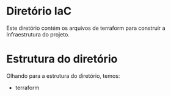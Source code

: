 # Diretório IaC

Este diretório contém os arquivos de terraform para construir a Infraestrutura do projeto.

# Estrutura do diretório

Olhando para a estrutura do diretório, temos:

- terraform